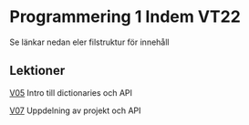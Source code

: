# Programmering 1 Indem VT22
Se länkar nedan eler filstruktur för innehåll 

## Lektioner
[V05](/v05) Intro till dictionaries och API

[V07](/v07) Uppdelning av projekt och API
